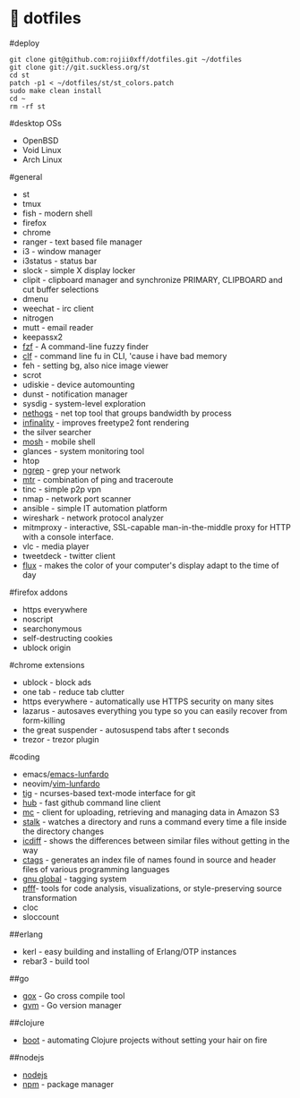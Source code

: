 :house_with_garden: dotfiles
========

#deploy
```
git clone git@github.com:rojii0xff/dotfiles.git ~/dotfiles
git clone git://git.suckless.org/st
cd st
patch -p1 < ~/dotfiles/st/st_colors.patch
sudo make clean install
cd ~
rm -rf st
```

#desktop OSs
- OpenBSD
- Void Linux
- Arch Linux

#general
- st
- tmux
- fish - modern shell
- firefox
- chrome
- ranger - text based file manager
- i3 - window manager
- i3status - status bar
- slock - simple X display locker
- clipit - clipboard manager and synchronize PRIMARY, CLIPBOARD and cut buffer selections
- dmenu
- weechat - irc client
- nitrogen
- mutt - email reader
- keepassx2
- [fzf](https://github.com/junegunn/fzf) -  A command-line fuzzy finder
- [clf](https://github.com/ncrocfer/clf) - command line fu in CLI, 'cause i have bad memory
- feh - setting bg, also nice image viewer
- scrot
- udiskie - device automounting
- dunst - notification manager
- sysdig - system-level exploration
- [nethogs](http://nethogs.sourceforge.net/) - net top tool that groups bandwidth by process
- [infinality](https://wiki.archlinux.org/index.php/Infinality) - improves freetype2 font rendering
- the silver searcher
- [mosh](https://mosh.mit.edu/) - mobile shell
- glances - system monitoring tool
- htop
- [ngrep](https://twitter.com/b0rk/status/759758932181147648) - grep your network
- [mtr](http://www.bitwizard.nl/mtr/) - combination of ping and traceroute
- tinc - simple p2p vpn
- nmap - network port scanner
- ansible - simple IT automation platform
- wireshark - network protocol analyzer
- mitmproxy - interactive, SSL-capable man-in-the-middle proxy for HTTP with a console interface.
- vlc - media player
- tweetdeck - twitter client
- [flux](https://justgetflux.com/) - makes the color of your computer's display adapt to the time of day


#firefox addons
- https everywhere
- noscript
- searchonymous
- self-destructing cookies
- ublock origin

#chrome extensions
- ublock - block ads
- one tab - reduce tab clutter
- https everywhere - automatically use HTTPS security on many sites
- lazarus - autosaves everything you type so you can easily recover from form-killing
- the great suspender - autosuspend tabs after t seconds
- trezor - trezor plugin

#coding
- emacs/[emacs-lunfardo](https://github.com/unbalancedparentheses/lunfardo)
- neovim/[vim-lunfardo](https://github.com/unbalancedparentheses/vim-lunfardo)
- [tig](http://jonas.nitro.dk/tig/) - ncurses-based text-mode interface for git
- [hub](https://github.com/github/hub) - fast github command line client
- [mc](https://github.com/minio/mc) - client for uploading, retrieving and managing data in Amazon S3
- [stalk](https://github.com/unbalancedparentheses/stalk) - watches a directory and runs a command every time a file inside the directory changes
- [icdiff](http://www.jefftk.com/icdiff) - shows the differences between similar files without getting in the way
- [ctags](http://ctags.sourceforge.net/) - generates an index file of names found in source and header files of various programming languages
- [gnu global](https://www.gnu.org/software/global/) - tagging system
- [pfff](https://github.com/facebook/pfff)- tools for code analysis, visualizations, or style-preserving source transformation
- cloc
- sloccount

##erlang
- kerl - easy building and installing of Erlang/OTP instances
- rebar3 - build tool

##go
- [gox](https://github.com/mitchellh/gox) - Go cross compile tool
- [gvm](https://github.com/moovweb/gvm) - Go version manager

##clojure
- [boot](http://boot-clj.com/) - automating Clojure projects without setting your hair on fire

##nodejs
- [nodejs](https://github.com/nodejs/node)  
- [npm](https://github.com/npm/npm) - package manager
